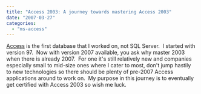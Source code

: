 ```yaml
---
title: "Access 2003: A journey towards mastering Access 2003"
date: "2007-03-27"
categories: 
  - "ms-access"
---
```


[Access](http://office.microsoft.com/en-us/access/FX100487571033.aspx) is the first database that I worked on, not SQL Server.  I started with version 97.  Now with version 2007 available, you ask why master 2003 when there is already 2007.  For one it's still relatively new and companies especially small to mid-size ones where I cater to most, don't jump hastily to new technologies so there should be plenty of pre-2007 Access applications around to work on.  My purpose in this journey is to eventually get certified with Access 2003 so wish me luck.

